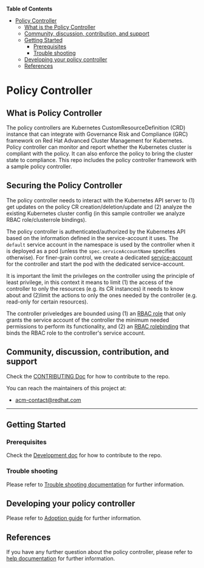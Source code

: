 <!-- <p align="center"><a href="http://35.227.205.240/?job=build_go-repo-template_postsubmit">
 prow build badge, godoc, and go report card
<img alt="Build Status" src="http://35.227.205.240/badge.svg?jobs=build_go-repo-template_postsubmit">
</a> <a href="https://godoc.org/github.com/IBM/go-repo-template"><img src="https://godoc.org/github.com/IBM/go-repo-template?status.svg"></a> <a href="https://goreportcard.com/report/github.com/IBM/go-repo-template"><img alt="Go Report Card" src="https://goreportcard.com/badge/github.com/IBM/go-repo-template" /></a> <a href="https://codecov.io/github/IBM/go-repo-template?branch=master"><img alt="Code Coverage" src="https://codecov.io/gh/IBM/go-repo-template/branch/master/graphs/badge.svg?branch=master" /></a></p> -->

<!-- START doctoc generated TOC please keep comment here to allow auto update -->
<!-- DON'T EDIT THIS SECTION, INSTEAD RE-RUN doctoc TO UPDATE -->
<!-- **Table of Contents**  *generated with [DocToc](https://github.com/thlorenz/doctoc)* -->
**Table of Contents** 
- [Policy Controller](#policy-controller)
    - [What is the Policy Controller](#what-is-the-policy-controller)
    - [Community, discussion, contribution, and support](#community-discussion-contribution-and-support)
    - [Getting Started](#getting-started)
        - [Prerequisites](#prerequisites)
        - [Trouble shooting](#trouble-shooting)
    - [Developing your policy controller](#developing-your-policy-controller)    
    - [References](#references)

<!-- END doctoc generated TOC please keep comment here to allow auto update -->

# Policy Controller

## What is Policy Controller

The policy controllers are Kubernetes CustomResourceDefinition (CRD) instance that can integrate with Governance Risk and Compliance (GRC) framework on Red Hat Advanced Cluster Management for Kubernetes. Policy controller can monitor and report whether the Kubernetes cluster is compliant with the policy. It can also enforce the policy to bring the cluster state to compliance. This repo includes the policy controller framework with a sample policy controller.

## Securing the Policy Controller

The policy controller needs to interact with the Kubernetes API server to (1) get updates on the policy CR creation/deletion/update and (2) analyze the existing Kubernetes cluster config (in this sample controller we analyze RBAC role/clusterrole bindings).

The policy controller is authenticated/authorized by the Kubernetes API based on the information defined in the service-account it uses. The `default` service account in the namespace is used by the controller when it is deployed as a pod (unless the `spec.serviceAccountName` specifies otherwise). For finer-grain control, we create a dedicated [service-account](./deploy/service_account.yaml) for the controller and start the pod with the dedicated service-account.

It is important the limit the privileges on the controller using the principle of least privilege, in this context it means to limit (1) the access of the controller to only the resources (e.g. its CR instances) it needs to know about and (2)limit the actions to only the ones needed by the controller (e.g. read-only for certain resources).

The controller priveledges are bounded using (1) an [RBAC role](./deploy/role.yaml) that only grants the service account of the controller the minimum needed permissions to perform its functionality, and (2) an [RBAC rolebinding](deploy/role_binding.yaml) that binds the RBAC role to the controller's service account.

## Community, discussion, contribution, and support

Check the [CONTRIBUTING Doc](CONTRIBUTING.md) for how to contribute to the repo.

You can reach the maintainers of this project at:

- acm-contact@redhat.com

------

## Getting Started

### Prerequisites

Check the [Development doc](docs/development.md) for how to contribute to the repo.

### Trouble shooting

Please refer to [Trouble shooting documentation](docs/trouble_shooting.md) for further information.

## Developing your policy controller
Please refer to [Adoption guide](docs/adoption_guide.md) for further information.

## References

If you have any further question about the policy controller, please refer to
[help documentation](docs/help.md) for further information.

